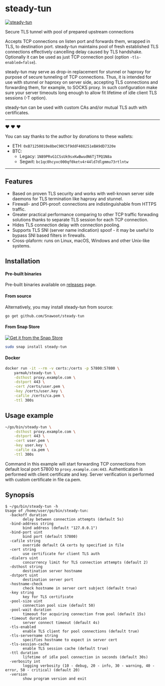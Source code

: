 # steady-tun

[![steady-tun](https://snapcraft.io//steady-tun/badge.svg)](https://snapcraft.io/steady-tun)

Secure TLS tunnel with pool of prepared upstream connections

Accepts TCP connections on listen port and forwards them, wrapped in TLS, to destination port. steady-tun maintains pool of fresh established TLS connections effectively cancelling delay caused by TLS handshake. Optionally it can be used as just TCP connection pool (option `-tls-enabled=false`).

steady-tun may serve as drop-in replacement for stunnel or haproxy for purpose of secure tunneling of TCP connections. Thus, it is intended for use with stunnel or haproxy on server side, accepting TLS connections and forwarding them, for example, to SOCKS proxy. In such configuration make sure your server timeouts long enough to allow fit lifetime of idle client TLS sessions (-T option).

steady-tun can be used with custom CAs and/or mutual TLS auth with certificates.

---

:heart: :heart: :heart:

You can say thanks to the author by donations to these wallets:

- ETH: `0xB71250010e8beC90C5f9ddF408251eBA9dD7320e`
- BTC:
  - Legacy: `1N89PRvG1CSsUk9sxKwBwudN6TjTPQ1N8a`
  - Segwit: `bc1qc0hcyxc000qf0ketv4r44ld7dlgmmu73rtlntw`

---

## Features

* Based on proven TLS security and works with well-known server side daemons for TLS termination like haproxy and stunnel.
* Firewall- and DPI-proof: connections are indistinguishable from HTTPS traffic.
* Greater practical performance comparing to other TCP traffic forwading solutions thanks to separate TLS session for each TCP connection.
* Hides TLS connection delay with connection pooling.
* Supports TLS SNI (server name indication) spoof - it may be useful to bypass SNI based filters in firewalls.
* Cross-plaform: runs on Linux, macOS, Windows and other Unix-like systems.

## Installation

#### Pre-built binaries

Pre-built binaries available on [releases](https://github.com/Snawoot/steady-tun/releases/latest) page.

#### From source

Alternatively, you may install steady-tun from source:

```
go get github.com/Snawoot/steady-tun
```

#### From Snap Store

[![Get it from the Snap Store](https://snapcraft.io/static/images/badges/en/snap-store-black.svg)](https://snapcraft.io/steady-tun)

```sh
sudo snap install steady-tun
```

#### Docker

```sh
docker run -it --rm -v certs:/certs -p 57800:57800 \
    yarmak/steady-tun \
    -dsthost proxy.example.com \
    -dstport 443 \
    -cert /certs/user.pem \
    -key /certs/user.key \
    -cafile /certs/ca.pem \
    -ttl 300s
```

## Usage example

```sh
~/go/bin/steady-tun \
    -dsthost proxy.example.com \
    -dstport 443 \
    -cert user.pem \
    -key user.key \
    -cafile ca.pem \
    -ttl 300s
```

Command in this example will start forwarding TCP connections from default local port 57800 to `proxy.example.com:443`. Authentication is performed with client certificate and key. Server verification is performed with custom certificate in file ca.pem.

## Synopsis

```
$ ~/go/bin/steady-tun -h
Usage of /home/user/go/bin/steady-tun:
  -backoff duration
    	delay between connection attempts (default 5s)
  -bind-address string
    	bind address (default "127.0.0.1")
  -bind-port uint
    	bind port (default 57800)
  -cafile string
    	override default CA certs by specified in file
  -cert string
    	use certificate for client TLS auth
  -dialers uint
    	concurrency limit for TLS connection attempts (default 2)
  -dsthost string
    	destination server hostname
  -dstport uint
    	destination server port
  -hostname-check
    	check hostname in server cert subject (default true)
  -key string
    	key for TLS certificate
  -pool-size uint
    	connection pool size (default 50)
  -pool-wait duration
    	timeout for acquiring connection from pool (default 15s)
  -timeout duration
    	server connect timeout (default 4s)
  -tls-enabled
    	enable TLS client for pool connections (default true)
  -tls-servername string
    	specifies hostname to expect in server cert
  -tls-session-cache
    	enable TLS session cache (default true)
  -ttl duration
    	lifetime of idle pool connection in seconds (default 30s)
  -verbosity int
    	logging verbosity (10 - debug, 20 - info, 30 - warning, 40 - error, 50 - critical) (default 20)
  -version
    	show program version and exit
```
